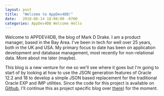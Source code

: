 ```yaml
---
layout: post
title:  "Welcome to AppDev4DB!"
date:   2018-06-14 18:00:00 -0700
categories: AppDev4DB Welcome Hello
---
```





Welcome to APPDEV4DB, the blog of Mark D Drake. I am a product manager, based in the Bay Area. I've been in tech for well over 25 years, both in the UK and USA.  My primary focus to date has been on application development and database management, most recently for non-relational data. More about me later (maybe).

This blog is a new venture for me so we'll see where it goes but I'm going to start of by looking at how to use the JSON generation features of Oracle 12.2 and 18 to develop a simple JSON based replacement for the traditional Oracle EXP and IMP utilities.  Since the code for this project is available on [Github](https://github.com/markddrake/JSONExchangee), I'll continue this as project specific blog over [there](http://markddrake.github.io/JSONExchange)) for the moment. 

